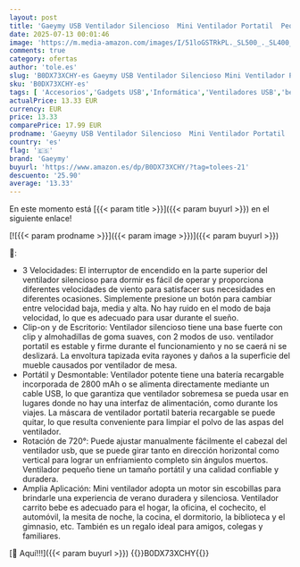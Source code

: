 ```yaml
---
layout: post
title: 'Gaeymy USB Ventilador Silencioso  Mini Ventilador Portatil  Pequeño de Mesa Bateria Recargable  Ventiladores Sobremesa Pinza Potente para Dormir Coche Carrito Bebe Camping Autocaravana'
date: 2025-07-13 00:01:46
image: 'https://m.media-amazon.com/images/I/51loGSTRkPL._SL500_._SL400_.jpg'
comments: true
category: ofertas
author: 'tole.es'
slug: 'B0DX73XCHY-es Gaeymy USB Ventilador Silencioso Mini Ventilador Portatil...'
sku: 'B0DX73XCHY-es'
tags: [ 'Accesorios','Gadgets USB','Informática','Ventiladores USB','bebe','gaeymy','🇪🇸', ]
actualPrice: 13.33 EUR
currency: EUR
price: 13.33
comparePrice: 17.99 EUR
prodname: 'Gaeymy USB Ventilador Silencioso  Mini Ventilador Portatil  Pequeño de Mesa Bateria Recargable  Ventiladores Sobremesa Pinza Potente para Dormir Coche Carrito Bebe Camping Autocaravana'
country: 'es'
flag: '🇪🇸'
brand: 'Gaeymy'
buyurl: 'https://www.amazon.es/dp/B0DX73XCHY/?tag=tolees-21'
descuento: '25.90'
average: '13.33'
---
```


En este momento está [{{< param title >}}]({{< param buyurl >}}) en el siguiente enlace!

[![{{< param prodname >}}]({{< param image >}})]({{< param buyurl >}})

🔎:

- 3 Velocidades: El interruptor de encendido en la parte superior del ventilador silencioso para dormir es fácil de operar y proporciona diferentes velocidades de viento para satisfacer sus necesidades en diferentes ocasiones. Simplemente presione un botón para cambiar entre velocidad baja, media y alta. No hay ruido en el modo de baja velocidad, lo que es adecuado para usar durante el sueño.
- Clip-on y de Escritorio: Ventilador silencioso tiene una base fuerte con clip y almohadillas de goma suaves, con 2 modos de uso. ventilador portatil es estable y firme durante el funcionamiento y no se caerá ni se deslizará. La envoltura tapizada evita rayones y daños a la superficie del mueble causados ​​por ventilador de mesa.
- Portátil y Desmontable: Ventilador potente tiene una batería recargable incorporada de 2800 mAh o se alimenta directamente mediante un cable USB, lo que garantiza que ventilador sobremesa se pueda usar en lugares donde no hay una interfaz de alimentación, como durante los viajes. La máscara de ventilador portatil bateria recargable se puede quitar, lo que resulta conveniente para limpiar el polvo de las aspas del ventilador.
- Rotación de 720°: Puede ajustar manualmente fácilmente el cabezal del ventilador usb, que se puede girar tanto en dirección horizontal como vertical para lograr un enfriamiento completo sin ángulos muertos. Ventilador pequeño tiene un tamaño portátil y una calidad confiable y duradera.
- Amplia Aplicación: Mini ventilador adopta un motor sin escobillas para brindarle una experiencia de verano duradera y silenciosa. Ventilador carrito bebe es adecuado para el hogar, la oficina, el cochecito, el automóvil, la mesita de noche, la cocina, el dormitorio, la biblioteca y el gimnasio, etc. También es un regalo ideal para amigos, colegas y familiares.

[🛒 Aquí!!!]({{< param buyurl >}})
{{<world>}}B0DX73XCHY{{</world>}}
